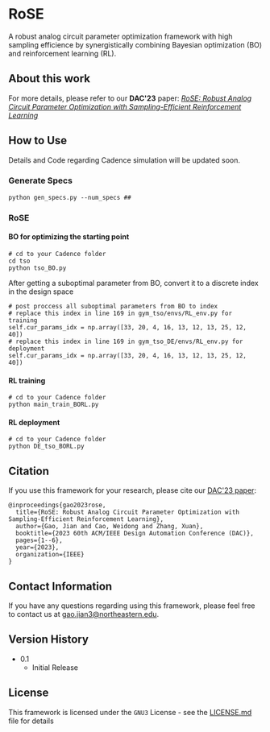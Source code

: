 # RoSE

A robust analog circuit parameter optimization framework with high sampling efficience by synergistically combining Bayesian optimization (BO) and reinforcement learning (RL). 

## About this work

For more details, please refer to our **DAC'23** paper: [_RoSE: Robust Analog Circuit Parameter Optimization with Sampling-Efficient Reinforcement Learning_](https://ieeexplore.ieee.org/document/10247991)

## How to Use

Details and Code regarding Cadence simulation will be updated soon.

### Generate Specs

```
python gen_specs.py --num_specs ##
```

### RoSE

#### BO for optimizing the starting point 

```
# cd to your Cadence folder
cd tso
python tso_BO.py
```

After getting a suboptimal parameter from BO, convert it to a discrete index in the design space

```
# post proccess all suboptimal parameters from BO to index 
# replace this index in line 169 in gym_tso/envs/RL_env.py for training
self.cur_params_idx = np.array([33, 20, 4, 16, 13, 12, 13, 25, 12, 40])
# replace this index in line 169 in gym_tso_DE/envs/RL_env.py for deployment
self.cur_params_idx = np.array([33, 20, 4, 16, 13, 12, 13, 25, 12, 40])
```

#### RL training 

```
# cd to your Cadence folder
python main_train_BORL.py
```

#### RL deployment

```
# cd to your Cadence folder
python DE_tso_BORL.py
```

## Citation

If you use this framework for your research, please cite our [DAC'23 paper](https://ieeexplore.ieee.org/document/10247991):

```
@inproceedings{gao2023rose,
  title={RoSE: Robust Analog Circuit Parameter Optimization with Sampling-Efficient Reinforcement Learning},
  author={Gao, Jian and Cao, Weidong and Zhang, Xuan},
  booktitle={2023 60th ACM/IEEE Design Automation Conference (DAC)},
  pages={1--6},
  year={2023},
  organization={IEEE}
}
```

## Contact Information

If you have any questions regarding using this framework, please feel free to contact us at [gao.jian3@northeastern.edu](mailto:gao.jian3@northeastern.edu).

## Version History

* 0.1
  * Initial Release

## License

This framework is licensed under the `GNU3` License - see the [LICENSE.md](LICENSE) file for details
